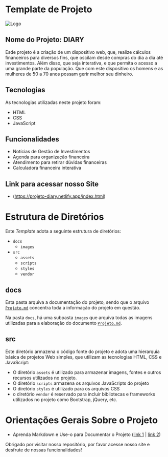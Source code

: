 # Template de Projeto

<img src="images/Logo.jpeg" alt="Logo">
<br>

## Nome do Projeto: DIARY

Esde projeto é a criação de um dispositivo web, que, realize cálculos financeiros para diversos fins, que oscilam desde compras do dia a dia até investimentos. Além disso, que seja interativa, e que permita o acesso a uma grande parte da população. Que com este dispositivo os homens e as mulheres de 50 a 70 anos possam gerir melhor seu dinheiro.

## Tecnologias

As tecnologias utilizadas neste projeto foram:

- HTML
- CSS
- JavaScript

## Funcionalidades

- Notícias de Gestão de Investimentos
- Agenda para organização financeira
- Atendimento para retirar dúvidas financeiras
- Calculadora financeira interativa

## Link para acessar nosso Site

- (https://projeto-diary.netlify.app/index.html)

# Estrutura de Diretórios

Este _Template_ adota a seguinte estrutura de diretórios:

- `docs`
  - `images`
- `src`
  - `assets`
  - `scripts`
  - `styles`
  - `vendor`

## docs

Esta pasta arquiva a documentação do projeto, sendo que o arquivo
[`Projeto.md`](docs/Projeto.md) concentra
toda a informação do projeto em questão.

Na pasta `docs`, há uma subpasta `images` que arquiva todas as
imagens utilizadas para a elaboração do documento [`Projeto.md`](docs/Projeto.md).

## src

Este diretório armazena o código fonte do projeto e adota uma hierarquia
básica de projetos Web simples, que utilizam as tecnologias HTML, CSS e
JavaScript:

- O diretório `assets` é utilizado para armazenar imagens, fontes e
  outros recursos utilizados no projeto.
- O diretório `scripts` armazena os arquivos JavaScripts do projeto
- O diretório `styles` é utilizado para os arquivos CSS
- o diretório `vendor` é reservado para incluir bibliotecas e frameworks
  utilizados no projeto como Bootstrap, jQuery, etc.

# Orientações Gerais Sobre o Projeto

- Aprenda Markdown e Use-o para Documentar o Projeto ([link
  1](https://guides.github.com/features/mastering-markdown/) | [link
  2](https://help.github.com/pt/github/writing-on-github/getting-started-with-writing-and-formatting-on-github))

Obrigado por visitar nosso repositório, por favor acesse nosso site e desfrute de nossas funcionalidades!
